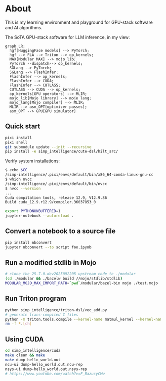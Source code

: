 # About
This is my learning environment and playground for GPU-stack software and AI algorithms.

The SoTA GPU-stack software for LLM inference, in my view:
```mermaid
graph LR;
  hgf[HuggingFace models] --> PyTorch;
  hgf --> FLA --> Triton --> op_kernels;
  MAX[Modular MAX] --> mojo_lib;
  PyTorch --dispatch--> op_kernels;
  SGLang --> PyTorch;
  SGLang --> FlashInfer;
  FlashInfer --> op_kernels;
  FlashInfer --> CUDA;
  FlashInfer --> CUTLASS;
  CUTLASS --> CUDA --> op_kernels;
  op_kernels[GPU operators] --> MLIR;
  mojo_lib[Mojo library] --> mojo_lang;
  mojo_lang[Mojo compiler] --> MLIR;
  MLIR --> asm_OPT[optimizer passes];
  asm_OPT --> GPU[GPU simulator]
```

## Quick start
```sh
pixi install
pixi shell
git submodule update --init --recursive
pip install -e simp_intelligence/cute-dsl/hilt_src/
```

Verify system installations:
```sh
$ echo $CC
/simp-intelligence/.pixi/envs/default/bin/x86_64-conda-linux-gnu-cc
$ which nvcc
/simp-intelligence/.pixi/envs/default/bin/nvcc
$ nvcc --version
...
Cuda compilation tools, release 12.9, V12.9.86
Build cuda_12.9.r12.9/compiler.36037853_0
```

```sh
export PYTHONUNBUFFERED=1
jupyter-notebook --autoreload .
```

## Convert a notebook to a source file
```sh
pip install nbconvert
jupyter nbconvert --to script foo.ipynb
```

## Run a modified stdlib in Mojo
```sh
# clone the 25.7.0.dev2025092205 upstream code to ./modular
(cd ./modular && ./bazelw build //mojo/stdlib/stdlib)
MODULAR_MOJO_MAX_IMPORT_PATH=`pwd`/modular/bazel-bin mojo ./test.mojo
```

## Run Triton program
```sh
python simp_intelligence/triton-dsl/vec_add.py
# generate trans-compiled C files
python -m triton.tools.compile --kernel-name matmul_kernel --kernel-name add_kernel --signature "*fp32,*fp32,*fp32,i32,64" --grid=1024,1024,1024 ./simp_intelligence/triton-dsl/vec_add.py
rm -f *.[ch]
```

## Using CUDA
```sh
cd simp_intelligence/cuda
make clean && make
make dump-hello_world.out
ncu-ui dump-hello_world.out.ncu-rep
nsys-ui dump-hello_world.out.nsys-rep
# https://www.youtube.com/watch?v=F_BazucyCMw
```

